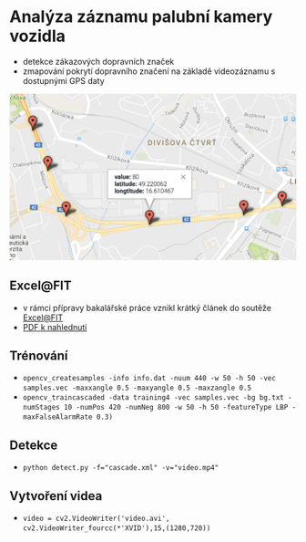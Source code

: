 # Analýza záznamu palubní kamery vozidla
 - detekce zákazových dopravních značek
 - zmapování pokrytí dopravního značení na základě videozáznamu s dostupnými GPS daty
 
![Mapa dopravního značení](/excel/images/mapa.png)

## Excel@FIT
 - v rámci přípravy bakalářské práce vznikl krátký článek do soutěže [Excel@FIT](http://excel.fit.vutbr.cz) 
 - [PDF k nahlednutí](excel/excel-dashcam-analyzer-xkader13.pdf) 

 
## Trénování
 - `opencv_createsamples -info info.dat -nuum 440 -w 50 -h 50 -vec samples.vec -maxxangle 0.5 -maxyangle 0.5 -maxzangle 0.5`
 - `opencv_traincascaded -data training4 -vec samples.vec -bg bg.txt -numStages 10 -numPos 420 -numNeg 800 -w 50 -h 50 -featureType LBP -maxFalseAlarmRate 0.3)`
 
## Detekce
 - `python detect.py -f="cascade.xml" -v="video.mp4"`

## Vytvoření videa

 - `video = cv2.VideoWriter('video.avi', cv2.VideoWriter_fourcc(*'XVID'),15,(1280,720))`